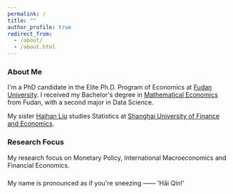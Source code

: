 ```yaml
---
permalink: /
title: ""
author_profile: true
redirect_from: 
  - /about/
  - /about.html
---
```


### About Me

I'm a PhD candidate in the Elite Ph.D. Program of Economics at [Fudan University](https://www.fudan.edu.cn/en/). I received my Bachelor's degree in [Mathematical Economics](https://econ.fudan.edu.cn/info/1042/21448.htm) from Fudan, with a second major in Data Science.

My sister [Haihan Liu](https://github.com/GraceHanLiu) studies Statistics at [Shanghai University of Finance and Economics](https://english.sufe.edu.cn/).


### Research Focus

My research focus on Monetary Policy, International Macroeconomics and Financial Economics.


###

My name is pronounced as if you're sneezing —— 'Hǎi Qín!'
<!-- Whenever you sneeze, you're calling my name <=..=> -->